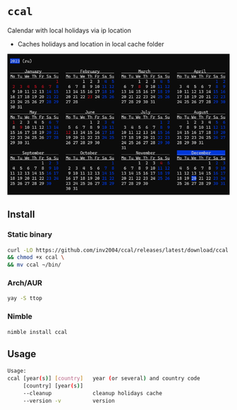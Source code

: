 # ```ccal```

Calendar with local holidays via ip location

* Caches holidays and location in local cache folder

![image](.github/images/ccal.png)

## Install

### Static binary
```bash
curl -LO https://github.com/inv2004/ccal/releases/latest/download/ccal \
&& chmod +x ccal \
&& mv ccal ~/bin/
```

### Arch/AUR
```bash
yay -S ttop
```

### Nimble
```bash
nimble install ccal
```

## Usage
```bash
Usage:
ccal [year(s)] [country]   year (or several) and country code
     [country] [year(s)]
     --cleanup             cleanup holidays cache
     --version -v          version
```
